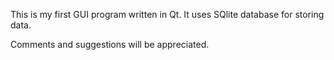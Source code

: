 This is my first GUI program written in Qt. It uses SQlite database for storing data.

Comments and suggestions will be appreciated.
